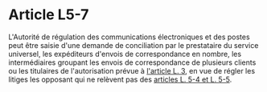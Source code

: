 # Article L5-7

L'Autorité de régulation des communications électroniques et des postes peut être saisie d'une demande de conciliation par le prestataire du service universel, les expéditeurs d'envois de correspondance en nombre, les intermédiaires groupant les envois de correspondance de plusieurs clients ou les titulaires de l'autorisation prévue à [l'article L. 3][1], en vue de régler les litiges les opposant qui ne relèvent pas des [articles L. 5-4 et L. 5-5][2].

 [1]: /affichCodeArticle.do?cidTexte=LEGITEXT000006070987&idArticle=LEGIARTI000006465304&dateTexte=&categorieLien=cid
 [2]: /affichCodeArticle.do?cidTexte=LEGITEXT000006070987&idArticle=LEGIARTI000006465325&dateTexte=&categorieLien=cid